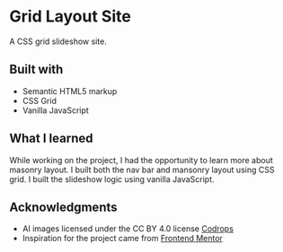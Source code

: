 # Grid Layout Site

A CSS grid slideshow site.

## Built with
* Semantic HTML5 markup
* CSS Grid
* Vanilla JavaScript

## What I learned
While working on the project, I had the opportunity to learn more about masonry layout. I built both the nav bar and mansonry layout using CSS grid. I built the slideshow logic using vanilla JavaScript.

## Acknowledgments

* AI images licensed under the CC BY 4.0 license [Codrops](https://tympanus.net/codrops/2023/06/12/free-ai-generated-images-vol-1/)
* Inspiration for the project came from [Frontend Mentor](https://www.frontendmentor.io/challenges/galleria-slideshow-site-tEA4pwsa6) 

